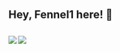 ## Hey, Fennel1 here! :wave:

[<img align="left" src="https://github-readme-stats-ouuan.vercel.app/api?username=Fennel1&theme=dark&show_icons=true">](https://metrics.lecoq.io/ouuan#gh-dark-mode-only)
[<img align="left" src="https://github-readme-stats-ouuan.vercel.app/api?username=Fennel1&show_icons=true">](https://metrics.lecoq.io/ouuan#gh-light-mode-only)
---


